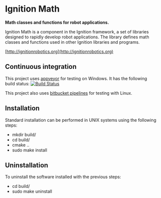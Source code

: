 # Ignition Math


**Math classes and functions for robot applications.**

Ignition Math is a component in the Ignition framework, a set of libraries
designed to rapidly develop robot applications. The library defines math
classes and functions used in other Ignition libraries and programs.

  [http://ignitionrobotics.org](http://ignitionrobotics.org)

## Continuous integration

This project uses [appveyor](https://ci.appveyor.com/project/scpeters/ign-math/history)
for testing on Windows.
It has the following build status: 
[![Build Status](https://drone.io/bitbucket.org/ignitionrobotics/ign-math/status.png)](https://drone.io/bitbucket.org/ignitionrobotics/ign-math/latest)

This project also uses [bitbucket pipelines](https://bitbucket.org/ignitionrobotics/ign-math/addon/pipelines/home#!/)
for testing with Linux.

## Installation

Standard installation can be performed in UNIX systems using the following
steps:

 - mkdir build/
 - cd build/
 - cmake ..
 - sudo make install

## Uninstallation

To uninstall the software installed with the previous steps:

 - cd build/
 - sudo make uninstall
